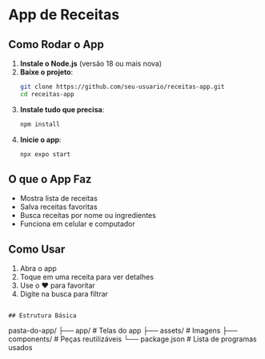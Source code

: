 # App de Receitas

## Como Rodar o App

1. **Instale o Node.js** (versão 18 ou mais nova)
2. **Baixe o projeto**:
   ```bash
   git clone https://github.com/seu-usuario/receitas-app.git
   cd receitas-app
   ```
3. **Instale tudo que precisa**:
   ```bash
   npm install
   ```
4. **Inicie o app**:
   ```bash
   npx expo start
   ```

## O que o App Faz

- Mostra lista de receitas
- Salva receitas favoritas
- Busca receitas por nome ou ingredientes
- Funciona em celular e computador

## Como Usar

1. Abra o app
2. Toque em uma receita para ver detalhes
3. Use o ❤️ para favoritar
4. Digite na busca para filtrar

```

## Estrutura Básica

```
pasta-do-app/
├── app/          # Telas do app
├── assets/       # Imagens
├── components/   # Peças reutilizáveis
└── package.json  # Lista de programas usados
```